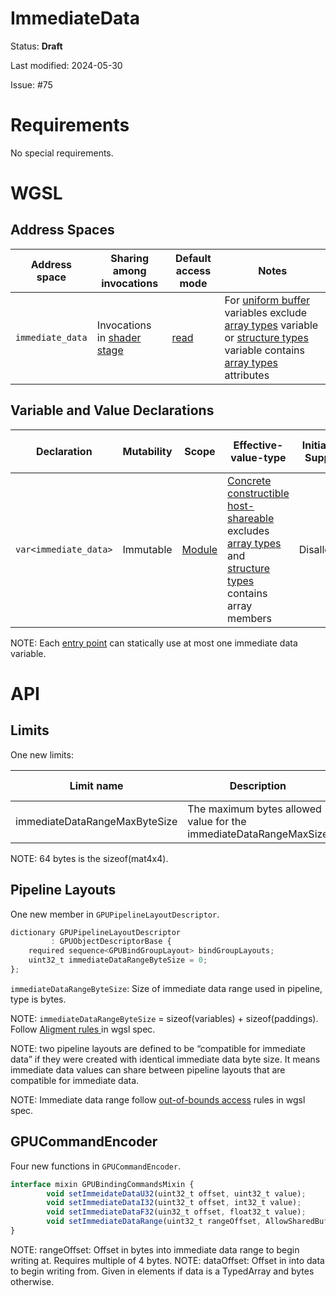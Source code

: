 # ImmediateData

Status: **Draft**

Last modified: 2024-05-30

Issue: #75

# Requirements

No special requirements.

# WGSL


## Address Spaces

| Address space | Sharing among invocations | Default access mode | Notes |
| --- | --- | --- | --- |
| `immediate_data` | Invocations in [shader stage](https://www.w3.org/TR/WGSL/#shader-stages) | [read](https://www.w3.org/TR/WGSL/#access-read) | For [uniform buffer](https://www.w3.org/TR/WGSL/#uniform-buffer) variables exclude [array types](https://www.w3.org/TR/WGSL/#array-types) variable or [structure types](https://www.w3.org/TR/WGSL/#struct-types) variable contains [array types](https://www.w3.org/TR/WGSL/#array-types) attributes |


## Variable and Value Declarations

| Declaration | Mutability | Scope | Effective-value-type | Initializer Support | Initializer Expression | Part of Resource Interface |
| --- | --- | --- | --- | --- | --- | --- |
| `var<immediate_data>` | Immutable | [Module](https://www.w3.org/TR/WGSL/#module-scope) | [Concrete](https://www.w3.org/TR/WGSL/#type-concrete) [constructible](https://www.w3.org/TR/WGSL/#constructible) [host-shareable](https://www.w3.org/TR/WGSL/#host-shareable) excludes [array types](https://www.w3.org/TR/WGSL/#array-types) and [structure types](https://www.w3.org/TR/WGSL/#struct-types) contains array members | Disallowed	| | Yes. [uniform buffer](https://www.w3.org/TR/WGSL/#uniform-buffer) |

NOTE: Each [entry point](https://www.w3.org/TR/WGSL/#entry-point) can statically use at most one immediate data variable.

# API

## Limits

One new limits:

| Limit name | Description | Type | Limit class | Default |
| --- | --- | --- | --- | --- |
| immediateDataRangeMaxByteSize | The maximum bytes allowed value for the immediateDataRangeMaxSize | [GPUSize32](https://www.w3.org/TR/webgpu/#typedefdef-gpusize32) | [maximum](https://www.w3.org/TR/webgpu/#limit-class-maximum) | 64 |

NOTE: 64 bytes is the sizeof(mat4x4).

## Pipeline Layouts
One new member in `GPUPipelineLayoutDescriptor`.

```javascript
dictionary GPUPipelineLayoutDescriptor
         : GPUObjectDescriptorBase {
    required sequence<GPUBindGroupLayout> bindGroupLayouts;
    uint32_t immediateDataRangeByteSize = 0;
};
```
`immediateDataRangeByteSize`: Size of immediate data range used in pipeline, type is bytes.

NOTE: `immediateDataRangeByteSize` = sizeof(variables) + sizeof(paddings). Follow [ Aligment rules ](https://www.w3.org/TR/WGSL/#alignment-and-size) in wgsl spec.

NOTE: two pipeline layouts are defined to be “compatible for immediate data” if they were created with identical immediate data byte size. It means immediate data values can share between pipeline layouts that are compatible for immediate data.

NOTE: Immediate data range follow [out-of-bounds access](https://www.w3.org/TR/WGSL/#out-of-bounds-access) rules in wgsl spec.

## GPUCommandEncoder

Four new functions in `GPUCommandEncoder`.

```javascript
interface mixin GPUBindingCommandsMixin {
        void setImmeidateDataU32(uint32_t offset, uint32_t value);
        void setImmediateDataI32(uint32_t offset, int32_t value);
        void setImmediateDataF32(uin32_t offset, float32_t value);
        void setImmediateDataRange(uint32_t rangeOffset, AllowSharedBufferSource data, optional dataOffset, optional size);
}
```
NOTE: rangeOffset: Offset in bytes into immediate data range to begin writing at. Requires multiple of 4 bytes.
NOTE: dataOffset: Offset in into data to begin writing from. Given in elements if data is a TypedArray and bytes otherwise.
